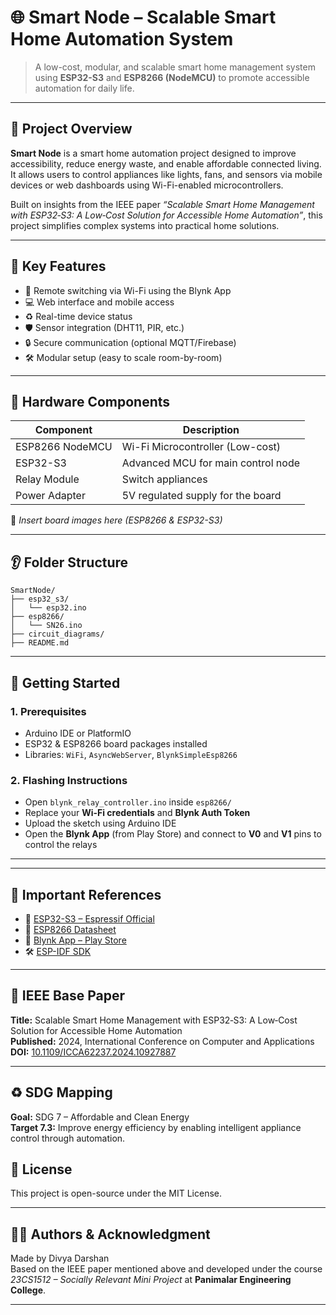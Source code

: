 # 🌐 Smart Node – Scalable Smart Home Automation System

> A low-cost, modular, and scalable smart home management system using **ESP32-S3** and **ESP8266 (NodeMCU)** to promote accessible automation for daily life.

---

## 📘 Project Overview

**Smart Node** is a smart home automation project designed to improve accessibility, reduce energy waste, and enable affordable connected living. It allows users to control appliances like lights, fans, and sensors via mobile devices or web dashboards using Wi-Fi-enabled microcontrollers.

Built on insights from the IEEE paper _“Scalable Smart Home Management with ESP32‑S3: A Low‑Cost Solution for Accessible Home Automation”_, this project simplifies complex systems into practical home solutions.

---

## 🧠 Key Features

- 📶 Remote switching via Wi-Fi using the Blynk App
- 💻 Web interface and mobile access
- ♻️ Real-time device status
- 🛡️ Sensor integration (DHT11, PIR, etc.)
- 🔒 Secure communication (optional MQTT/Firebase)
- 🛠️ Modular setup (easy to scale room-by-room)

---

## 🧰 Hardware Components

| Component       | Description                        |
|----------------|------------------------------------|
| ESP8266 NodeMCU| Wi-Fi Microcontroller (Low-cost)   |
| ESP32-S3       | Advanced MCU for main control node |
| Relay Module   | Switch appliances                  |
| Power Adapter  | 5V regulated supply for the board  |

📸 _Insert board images here (ESP8266 & ESP32-S3)_

---

## 👂 Folder Structure

```
SmartNode/
├── esp32_s3/
│   └── esp32.ino
├── esp8266/
│   └── SN26.ino
├── circuit_diagrams/
├── README.md
```

---

## 🚀 Getting Started

### 1. Prerequisites
- Arduino IDE or PlatformIO
- ESP32 & ESP8266 board packages installed
- Libraries: `WiFi`, `AsyncWebServer`, `BlynkSimpleEsp8266`

### 2. Flashing Instructions
- Open `blynk_relay_controller.ino` inside `esp8266/`
- Replace your **Wi-Fi credentials** and **Blynk Auth Token**
- Upload the sketch using Arduino IDE
- Open the **Blynk App** (from Play Store) and connect to **V0** and **V1** pins to control the relays

---


---

## 🔗 Important References

- 🔧 [ESP32-S3 – Espressif Official](https://www.espressif.com/en/products/socs/esp32-s3)
- 📄 [ESP8266 Datasheet](https://www.espressif.com/en/products/socs/esp8266)
- 📱 [Blynk App – Play Store](https://play.google.com/store/apps/details?id=cloud.blynk)
- 🛠️ [ESP-IDF SDK](https://github.com/espressif/esp-idf)

---

## 📓 IEEE Base Paper

**Title:** Scalable Smart Home Management with ESP32‑S3: A Low‑Cost Solution for Accessible Home Automation  
**Published:** 2024, International Conference on Computer and Applications  
**DOI:** [10.1109/ICCA62237.2024.10927887](https://ieeexplore.ieee.org/document/10927887)

---

## ♻️ SDG Mapping

**Goal:** SDG 7 – Affordable and Clean Energy  
**Target 7.3:** Improve energy efficiency by enabling intelligent appliance control through automation.



## 📜 License

This project is open-source under the MIT License.

---

## 👨‍💼 Authors & Acknowledgment

Made by Divya Darshan  
Based on the IEEE paper mentioned above and developed under the course *23CS1512 – Socially Relevant Mini Project* at **Panimalar Engineering College**.

---
